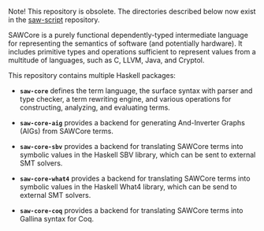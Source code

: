 Note! This repository is obsolete. The directories described below now
exist in the [saw-script](https://github.com/GaloisInc/saw-script)
repository.

SAWCore is a purely functional dependently-typed intermediate language
for representing the semantics of software (and potentially hardware).
It includes primitive types and operations sufficient to represent
values from a multitude of languages, such as C, LLVM, Java, and
Cryptol.

This repository contains multiple Haskell packages:

  * **`saw-core`** defines the term language, the surface syntax with
      parser and type checker, a term rewriting engine, and various
      operations for constructing, analyzing, and evaluating terms.

  * **`saw-core-aig`** provides a backend for generating And-Inverter
      Graphs (AIGs) from SAWCore terms.

  * **`saw-core-sbv`** provides a backend for translating SAWCore
      terms into symbolic values in the Haskell SBV library, which can
      be sent to external SMT solvers.

  * **`saw-core-what4`** provides a backend for translating SAWCore
      terms into symbolic values in the Haskell What4 library, which
      can be send to external SMT solvers.
   
  * **`saw-core-coq`** provides a backend for translating SAWCore
      terms into Gallina syntax for Coq.
